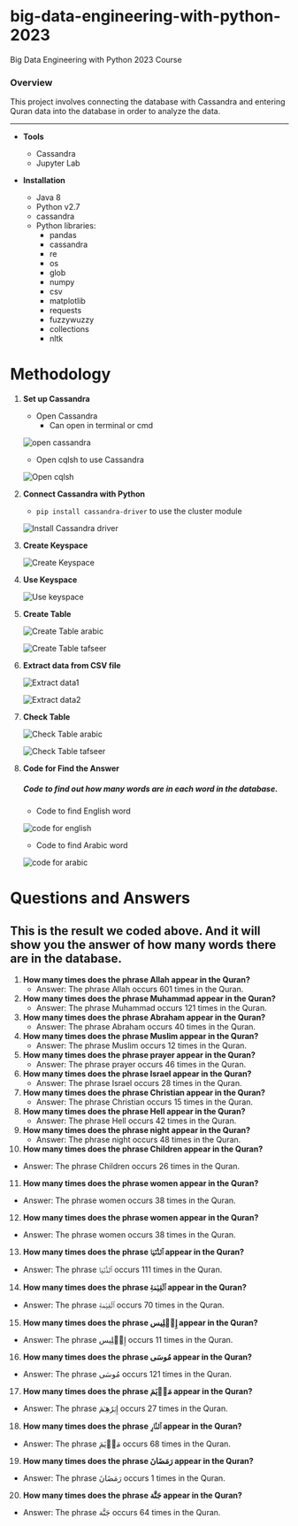# big-data-engineering-with-python-2023
Big Data Engineering with Python 2023 Course


### Overview
This project involves connecting the database with Cassandra and entering Quran data into the database in order to analyze the data.

-----
* **Tools**
    * Cassandra
    * Jupyter Lab

* **Installation**
    * Java 8
    * Python v2.7
    * cassandra
    * Python libraries:
        * pandas
        * cassandra
        * re
        * os
        * glob
        * numpy
        * csv
        * matplotlib
        * requests
        * fuzzywuzzy
        * collections
        * nltk

# Methodology
1. **Set up Cassandra**
    * Open Cassandra
        * Can open in terminal or cmd

    ![open cassandra](https://raw.githubusercontent.com/hilmanyusoh/big-data-engineering-with-python-2023/main/image/Screenshot%202567-03-28%20at%2014.19.04.png)
                
    * Open cqlsh to use Cassandra

    ![Open cqlsh](https://raw.githubusercontent.com/hilmanyusoh/big-data-engineering-with-python-2023/main/image/Screenshot%202567-03-28%20at%2014.19.54.png)

2. **Connect Cassandra with Python**
    * `pip install cassandra-driver` to use the cluster module

    ![Install Cassandra driver](https://raw.githubusercontent.com/hilmanyusoh/big-data-engineering-with-python-2023/main/image/Screenshot%202567-03-28%20at%2023.57.03.png)


3. **Create Keyspace**

    ![Create Keyspace](https://raw.githubusercontent.com/hilmanyusoh/big-data-engineering-with-python-2023/main/image/Screenshot%202567-03-28%20at%2023.57.03.png)


4. **Use Keyspace**

    ![Use keyspace](https://raw.githubusercontent.com/hilmanyusoh/big-data-engineering-with-python-2023/main/image/Screenshot%202567-03-29%20at%2000.18.26.png)

5. **Create Table**

    ![Create Table arabic](https://raw.githubusercontent.com/hilmanyusoh/big-data-engineering-with-python-2023/main/image/Screenshot%202567-03-29%20at%2000.22.33.png)

    ![Create Table tafseer](https://raw.githubusercontent.com/hilmanyusoh/big-data-engineering-with-python-2023/main/image/Screenshot%202567-03-29%20at%2000.23.02.png)

6. **Extract data from CSV file**

    ![Extract data1](https://raw.githubusercontent.com/hilmanyusoh/big-data-engineering-with-python-2023/main/image/Screenshot%202567-03-29%20at%2000.58.30.png)

    ![Extract data2](https://raw.githubusercontent.com/hilmanyusoh/big-data-engineering-with-python-2023/main/image/Screenshot%202567-03-29%20at%2000.59.04.png)

7. **Check Table**

    ![Check Table arabic](https://raw.githubusercontent.com/hilmanyusoh/big-data-engineering-with-python-2023/main/image/Screenshot%202567-03-29%20at%2001.10.00.png)

    ![Check Table tafseer](https://raw.githubusercontent.com/hilmanyusoh/big-data-engineering-with-python-2023/main/image/Screenshot%202567-03-29%20at%2001.10.39.png)


8. **Code for Find the Answer**
   ##### Code to find out how many words are in each word in the database. 

    * Code to find English word
    
    ![code for english](https://raw.githubusercontent.com/hilmanyusoh/big-data-engineering-with-python-2023/main/image/Screenshot%202567-03-29%20at%2001.27.31.png)

    * Code to find Arabic word 
    
    ![code for arabic](https://raw.githubusercontent.com/hilmanyusoh/big-data-engineering-with-python-2023/main/image/Screenshot%202567-03-29%20at%2001.29.41.png)

# Questions and Answers
**This is the result we coded above. And it will show you the answer of how many words there are in the database.**
-----


1. **How many times does the phrase Allah appear in the Quran?**
   - Answer: The phrase Allah occurs 601 times in the Quran.
2. **How many times does the phrase Muhammad appear in the Quran?**
   - Answer: The phrase Muhammad occurs 121 times in the Quran.
3. **How many times does the phrase Abraham appear in the Quran?**
   - Answer: The phrase Abraham occurs 40 times in the Quran.
4. **How many times does the phrase Muslim appear in the Quran?**
   - Answer: The phrase Muslim occurs 12 times in the Quran.
5. **How many times does the phrase prayer appear in the Quran?**
   - Answer: The phrase prayer occurs 46 times in the Quran.
6. **How many times does the phrase Israel appear in the Quran?**
   - Answer: The phrase Israel occurs 28 times in the Quran.
7. **How many times does the phrase Christian appear in the Quran?**
   - Answer: The phrase Christian occurs 15 times in the Quran.
8. **How many times does the phrase Hell appear in the Quran?**
   - Answer: The phrase Hell occurs 42 times in the Quran.
9. **How many times does the phrase night appear in the Quran?**
   - Answer: The phrase night occurs 48 times in the Quran.
10. **How many times does the phrase Children appear in the Quran?**
   - Answer: The phrase Children occurs 26 times in the Quran.
11. **How many times does the phrase women appear in the Quran?**
   - Answer: The phrase women occurs 38 times in the Quran.
12. **How many times does the phrase women appear in the Quran?**
   - Answer: The phrase women occurs 38 times in the Quran.
13. **How many times does the phrase ٱلدُّنۡيَا appear in the Quran?**
   - Answer: The phrase ٱلدُّنۡيَا occurs 111 times in the Quran.
14. **How many times does the phrase ٱلۡقِيَٰمَةِ appear in the Quran?**
   - Answer: The phrase ٱلۡقِيَٰمَةِ occurs 70 times in the Quran.
15. **How many times does the phrase إِبۡلِيس appear in the Quran?**
   - Answer: The phrase إِبۡلِيس occurs 11 times in the Quran.
16. **How many times does the phrase مُوسَى appear in the Quran?**
   - Answer: The phrase مُوسَى occurs 121 times in the Quran.
17. **How many times does the phrase مَرۡيَمَ appear in the Quran?**
   - Answer: The phrase إِبۡرَٰهِـۧمَ occurs 27 times in the Quran.
18. **How many times does the phrase ٱلنَّارِ appear in the Quran?**
   - Answer: The phrase مَرۡيَمَ occurs 68 times in the Quran.
19. **How many times does the phrase رَمَضَانَ appear in the Quran?**
   - Answer: The phrase رَمَضَانَ occurs 1 times in the Quran.
20. **How many times does the phrase جَنَّة appear in the Quran?**
   - Answer: The phrase جَنَّة occurs 64 times in the Quran.



